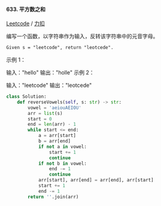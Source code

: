 
#### 633. 平方数之和
     

[Leetcode](https://leetcode.com/problems/reverse-vowels-of-a-string/description/) / [力扣](https://leetcode-cn.com/problems/reverse-vowels-of-a-string/description/)


编写一个函数，以字符串作为输入，反转该字符串中的元音字母。
```html
Given s = "leetcode", return "leotcede".
```


示例 1：

输入："hello"
输出："holle"
示例 2：

输入："leetcode"
输出："leotcede"
 
```py
class Solution:
    def reverseVowels(self, s: str) -> str:
        vowel = 'aeiouAEIOU'
        arr = list(s)
        start = 0
        end = len(arr) - 1
        while start <= end:
            a = arr[start]
            b = arr[end]
            if not a in vowel:
                start += 1
                continue
            if not b in vowel:
                end -= 1
                continue
            arr[start], arr[end] = arr[end], arr[start]
            start += 1
            end -= 1
        return ''.join(arr)
```